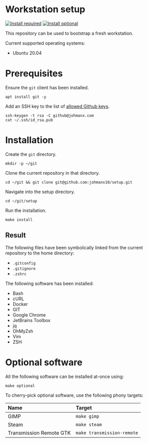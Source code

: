 # Workstation setup

[![Install required](https://github.com/johmanx10/setup/workflows/Install%20required/badge.svg)](https://github.com/johmanx10/setup/actions?query=workflow%3A%22Install+required%22)
[![Install optional](https://github.com/johmanx10/setup/workflows/Install%20optional/badge.svg)](https://github.com/johmanx10/setup/actions?query=workflow%3A%22Install+optional%22)

This repository can be used to bootstrap a fresh workstation.

Current supported operating systems:

- Ubuntu 20.04

# Prerequisites

Ensure the `git` client has been installed.

```
apt install git -y
```

Add an SSH key to the list of
[allowed Github keys](https://github.com/settings/keys).

```
ssh-keygen -t rsa -C github@johmanx.com
cat ~/.ssh/id_rsa.pub
```

# Installation

Create the `git` directory.

```
mkdir -p ~/git
```

Clone the current repository in that directory.

```
cd ~/git && git clone git@github.com:johmanx10/setup.git
```

Navigate into the setup directory.

```
cd ~/git/setup
```

Run the installation.

```
make install
```

## Result

The following files have been symbolically linked from the current repository to
the home directory:

- `.gitconfig`
- `.gitignore`
- `.zshrc`

The following software has been installed:

- Bash
- cURL
- Docker
- GIT
- Google Chrome
- JetBrains Toolbox
- jq
- OhMyZsh
- Vim
- ZSH

# Optional software

All the following software can be installed at-once using:

```
make optional
```

To cherry-pick optional software, use the following phony targets:

| Name                    | Target |
|:------------------------|:-------|
| GIMP                    | `make gimp` |
| Steam                   | `make steam` |
| Transmission Remote GTK | `make transmission-remote` |